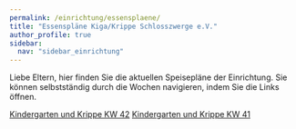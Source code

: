 ```yaml
---
permalink: /einrichtung/essensplaene/
title: "Essenspläne Kiga/Krippe Schlosszwerge e.V."
author_profile: true
sidebar:  
  nav: "sidebar_einrichtung"
---
```


Liebe Eltern, hier finden Sie die aktuellen Speisepläne der Einrichtung.
Sie können selbstständig durch die Wochen navigieren, indem Sie die 
Links öffnen. 


[Kindergarten und Krippe KW 42](https://vitaminreich.bio/wp-content/uploads/2023/04/KW_42_Paprika_Speiseplan.pdf)
[Kindergarten und Krippe KW 41](https://vitaminreich.bio/wp-content/uploads/2023/04/KW_41_Paprika_Speiseplan.pdf)


